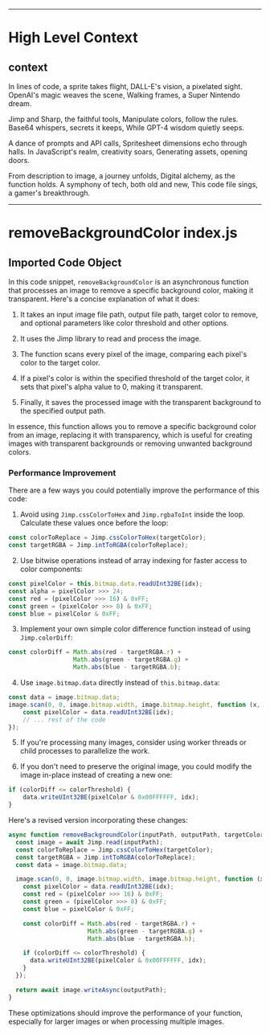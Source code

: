 

  ---
# High Level Context
## context
In lines of code, a sprite takes flight,
DALL-E's vision, a pixelated sight.
OpenAI's magic weaves the scene,
Walking frames, a Super Nintendo dream.

Jimp and Sharp, the faithful tools,
Manipulate colors, follow the rules.
Base64 whispers, secrets it keeps,
While GPT-4 wisdom quietly seeps.

A dance of prompts and API calls,
Spritesheet dimensions echo through halls.
In JavaScript's realm, creativity soars,
Generating assets, opening doors.

From description to image, a journey unfolds,
Digital alchemy, as the function holds.
A symphony of tech, both old and new,
This code file sings, a gamer's breakthrough.


---
# removeBackgroundColor index.js
## Imported Code Object
In this code snippet, `removeBackgroundColor` is an asynchronous function that processes an image to remove a specific background color, making it transparent. Here's a concise explanation of what it does:

1. It takes an input image file path, output file path, target color to remove, and optional parameters like color threshold and other options.

2. It uses the Jimp library to read and process the image.

3. The function scans every pixel of the image, comparing each pixel's color to the target color.

4. If a pixel's color is within the specified threshold of the target color, it sets that pixel's alpha value to 0, making it transparent.

5. Finally, it saves the processed image with the transparent background to the specified output path.

In essence, this function allows you to remove a specific background color from an image, replacing it with transparency, which is useful for creating images with transparent backgrounds or removing unwanted background colors.

### Performance Improvement

There are a few ways you could potentially improve the performance of this code:

1. Avoid using `Jimp.cssColorToHex` and `Jimp.rgbaToInt` inside the loop. Calculate these values once before the loop:

```javascript
const colorToReplace = Jimp.cssColorToHex(targetColor);
const targetRGBA = Jimp.intToRGBA(colorToReplace);
```

2. Use bitwise operations instead of array indexing for faster access to color components:

```javascript
const pixelColor = this.bitmap.data.readUInt32BE(idx);
const alpha = pixelColor >>> 24;
const red = (pixelColor >>> 16) & 0xFF;
const green = (pixelColor >>> 8) & 0xFF;
const blue = pixelColor & 0xFF;
```

3. Implement your own simple color difference function instead of using `Jimp.colorDiff`:

```javascript
const colorDiff = Math.abs(red - targetRGBA.r) + 
                  Math.abs(green - targetRGBA.g) + 
                  Math.abs(blue - targetRGBA.b);
```

4. Use `image.bitmap.data` directly instead of `this.bitmap.data`:

```javascript
const data = image.bitmap.data;
image.scan(0, 0, image.bitmap.width, image.bitmap.height, function (x, y, idx) {
    const pixelColor = data.readUInt32BE(idx);
    // ... rest of the code
});
```

5. If you're processing many images, consider using worker threads or child processes to parallelize the work.

6. If you don't need to preserve the original image, you could modify the image in-place instead of creating a new one:

```javascript
if (colorDiff <= colorThreshold) {
    data.writeUInt32BE(pixelColor & 0x00FFFFFF, idx);
}
```

Here's a revised version incorporating these changes:

```javascript
async function removeBackgroundColor(inputPath, outputPath, targetColor, colorThreshold = 0, options = {}) {
  const image = await Jimp.read(inputPath);
  const colorToReplace = Jimp.cssColorToHex(targetColor);
  const targetRGBA = Jimp.intToRGBA(colorToReplace);
  const data = image.bitmap.data;

  image.scan(0, 0, image.bitmap.width, image.bitmap.height, function (x, y, idx) {
    const pixelColor = data.readUInt32BE(idx);
    const red = (pixelColor >>> 16) & 0xFF;
    const green = (pixelColor >>> 8) & 0xFF;
    const blue = pixelColor & 0xFF;

    const colorDiff = Math.abs(red - targetRGBA.r) + 
                      Math.abs(green - targetRGBA.g) + 
                      Math.abs(blue - targetRGBA.b);

    if (colorDiff <= colorThreshold) {
      data.writeUInt32BE(pixelColor & 0x00FFFFFF, idx);
    }
  });

  return await image.writeAsync(outputPath);
}
```

These optimizations should improve the performance of your function, especially for larger images or when processing multiple images.

  